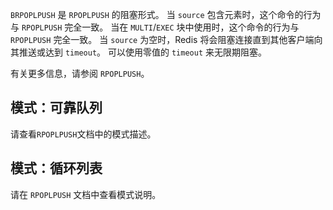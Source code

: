 `BRPOPLPUSH` 是 `RPOPLPUSH` 的阻塞形式。
当 `source` 包含元素时，这个命令的行为与 `RPOPLPUSH` 完全一致。
当在 `MULTI`/`EXEC` 块中使用时，这个命令的行为与 `RPOPLPUSH` 完全一致。
当 `source` 为空时，Redis 将会阻塞连接直到其他客户端向其推送或达到 `timeout`。
可以使用零值的 `timeout` 来无限期阻塞。

有关更多信息，请参阅 `RPOPLPUSH`。

## 模式：可靠队列

请查看`RPOPLPUSH`文档中的模式描述。

## 模式：循环列表

请在 `RPOPLPUSH` 文档中查看模式说明。
